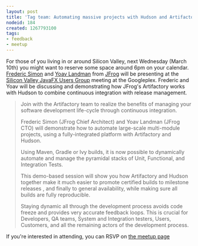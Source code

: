 ```yaml
---
layout: post
title: 'Tag team: Automating massive projects with Hudson and Artifactory'
nodeid: 184
created: 1267793100
tags:
- feedback
- meetup
---
```

For those of you living in or around Silicon Valley, next Wednesday (March 10th) you might want to reserve some space around 6pm on your calendar. <a id="aptureLink_K4R8mjN6aN" href="http://freddy33.blogspot.com/">Frederic Simon</a> and <a id="aptureLink_j4VWwlQ9I2" href="http://twitter.com/yoavlandman">Yoav Landman</a> from <a id="aptureLink_gvHDYIidrI" href="http://twitter.com/artifrog">JFrog</a> will be presenting at the [Silicon Valley JavaFX Users Group](http://www.svjugfx.org/) meeting at the Googleplex. Frederic and Yoav will be discussing and demonstrating how JFrog's Artifactory works with Hudson to combine continuous integration with release management.

>Join with the Artifactory team to realize the benefits of managing your software development life-cycle through continuous integration.
>
>Frederic Simon (JFrog Chief Architect) and Yoav Landman (JFrog CTO) will demonstrate how to automate large-scale multi-module projects, using a fully-integrated platform with Artifactory and Hudson.
>
>Using Maven, Gradle or Ivy builds, it is now possible to dynamically automate and manage the pyramidal stacks of Unit, Functional, and Integration Tests.
>
> This demo-based session will show you how Artifactory and Hudson together make it much easier to promote certified builds to milestone releases , and finally to general availability, while making sure all builds are fully reproducible.
>
>Staying dynamic all through the development process avoids code freeze and provides very accurate feedback loops. This is crucial for Developers, QA teams, System and Integration testers, Users, Customers, and all the remaining actors of the development process.

If you're interested in attending, you can RSVP on [the meetup page](http://www.svjugfx.org/calendar/12559455/?eventId=12559455&action=detail)
